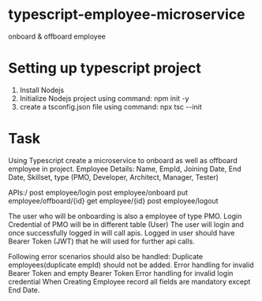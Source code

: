 # typescript-employee-microservice
onboard &amp; offboard employee 

# Setting up typescript project
1) Install Nodejs
2) Initialize Nodejs project using command: npm init -y
3) create a tsconfig.json file using command: npx tsc --init

# Task
Using Typescript create a microservice to onboard as well as offboard employee in project.
Employee Details: Name, EmpId, Joining Date, End Date, Skillset, type (PMO, Developer, Architect, Manager, Tester)

APIs:/
post employee/login
post employee/onboard
put employee/offboard/{id}
get employee/{id}
post employee/logout

The user who will be onboarding is also a employee of type PMO. Login Credential of PMO will be in different table (User)
The user will login and once successfully logged in will call apis. Logged in user should have Bearer Token (JWT) that he will used for further api calls.

Following error scenarios should also be handled:
Duplicate employees(duplicate empId) should not be added.
Error handling for invalid Bearer Token and empty Bearer Token
Error handling for invalid login credential
When Creating Employee record all fields are mandatory except End Date.
